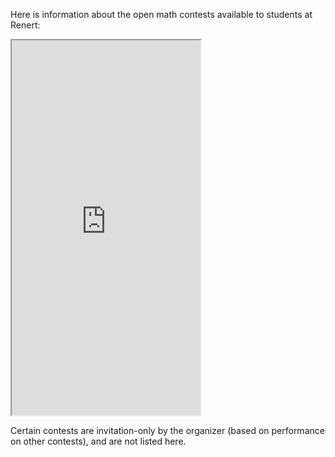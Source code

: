 
Here is information about the open math contests available to students at Renert:

<iframe src="https://docs.google.com/spreadsheets/d/e/2PACX-1vQ7lcUBuR1HVZ6XxfTRk_gzLK78LU6UYHDbAnGDiktswtRV2DjDvLdT7pHU9xoG7D2qVe2Km6x0UiHT/pubhtml?gid=1723870808&amp;single=true&amp;widget=true&amp;headers=false" width="60%" height = "600"></iframe>

Certain contests are invitation-only by the organizer (based on performance on other contests), and are not listed here.
